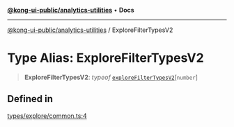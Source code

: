 [**@kong-ui-public/analytics-utilities**](../README.md) • **Docs**

***

[@kong-ui-public/analytics-utilities](../README.md) / ExploreFilterTypesV2

# Type Alias: ExploreFilterTypesV2

> **ExploreFilterTypesV2**: *typeof* [`exploreFilterTypesV2`](../variables/exploreFilterTypesV2.md)\[`number`\]

## Defined in

[types/explore/common.ts:4](https://github.com/Kong/public-ui-components/blob/main/packages/analytics/analytics-utilities/src/types/explore/common.ts#L4)
